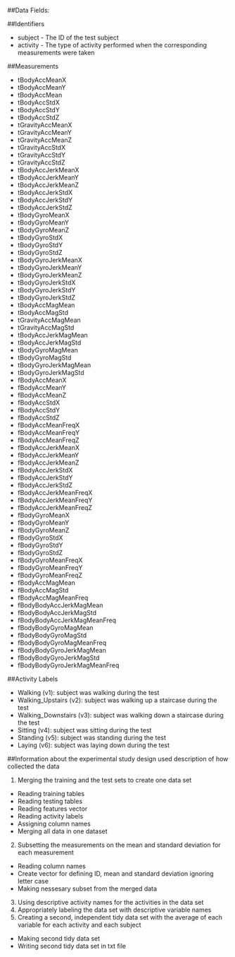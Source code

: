 ##Data Fields:

##Identifiers

* subject - The ID of the test subject
* activity - The type of activity performed when the corresponding measurements were taken

##Measurements
* tBodyAccMeanX
* tBodyAccMeanY
* tBodyAccMean
* tBodyAccStdX
* tBodyAccStdY
* tBodyAccStdZ
* tGravityAccMeanX
* tGravityAccMeanY
* tGravityAccMeanZ
* tGravityAccStdX
* tGravityAccStdY
* tGravityAccStdZ
* tBodyAccJerkMeanX
* tBodyAccJerkMeanY
* tBodyAccJerkMeanZ
* tBodyAccJerkStdX
* tBodyAccJerkStdY
* tBodyAccJerkStdZ
* tBodyGyroMeanX
* tBodyGyroMeanY
* tBodyGyroMeanZ
* tBodyGyroStdX
* tBodyGyroStdY
* tBodyGyroStdZ
* tBodyGyroJerkMeanX
* tBodyGyroJerkMeanY
* tBodyGyroJerkMeanZ
* tBodyGyroJerkStdX
* tBodyGyroJerkStdY
* tBodyGyroJerkStdZ
* tBodyAccMagMean
* tBodyAccMagStd
* tGravityAccMagMean
* tGravityAccMagStd
* tBodyAccJerkMagMean
* tBodyAccJerkMagStd
* tBodyGyroMagMean
* tBodyGyroMagStd
* tBodyGyroJerkMagMean
* tBodyGyroJerkMagStd
* fBodyAccMeanX
* fBodyAccMeanY
* fBodyAccMeanZ
* fBodyAccStdX
* fBodyAccStdY
* fBodyAccStdZ
* fBodyAccMeanFreqX
* fBodyAccMeanFreqY
* fBodyAccMeanFreqZ
* fBodyAccJerkMeanX
* fBodyAccJerkMeanY
* fBodyAccJerkMeanZ
* fBodyAccJerkStdX
* fBodyAccJerkStdY
* fBodyAccJerkStdZ
* fBodyAccJerkMeanFreqX
* fBodyAccJerkMeanFreqY
* fBodyAccJerkMeanFreqZ
* fBodyGyroMeanX
* fBodyGyroMeanY
* fBodyGyroMeanZ
* fBodyGyroStdX
* fBodyGyroStdY
* fBodyGyroStdZ
* fBodyGyroMeanFreqX
* fBodyGyroMeanFreqY
* fBodyGyroMeanFreqZ
* fBodyAccMagMean
* fBodyAccMagStd
* fBodyAccMagMeanFreq
* fBodyBodyAccJerkMagMean
* fBodyBodyAccJerkMagStd
* fBodyBodyAccJerkMagMeanFreq
* fBodyBodyGyroMagMean
* fBodyBodyGyroMagStd
* fBodyBodyGyroMagMeanFreq
* fBodyBodyGyroJerkMagMean
* fBodyBodyGyroJerkMagStd
* fBodyBodyGyroJerkMagMeanFreq

##Activity Labels
* Walking (v1): subject was walking during the test
* Walking_Upstairs (v2): subject was walking up a staircase during the test
* Walking_Downstairs (v3): subject was walking down a staircase during the test
* Sitting (v4): subject was sitting during the test
* Standing (v5): subject was standing during the test
* Laying (v6): subject was laying down during the test

##Information about the experimental study design used
description of how collected the data

1. Merging the training and the test sets to create one data set
* Reading training tables
* Reading testing tables
* Reading features vector
* Reading activity labels
* Assigning column names
* Merging all data in one dataset
2. Subsetting the measurements on the mean and standard deviation for each measurement
* Reading column names
* Create vector for defining ID, mean and standard deviation ignoring letter case
* Making nessesary subset from the merged data
3. Using descriptive activity names for the activities in the data set
4. Appropriately labeling the data set with descriptive variable names
5. Creating a second, independent tidy data set with the average of each variable for each activity and each subject
* Making second tidy data set
* Writing second tidy data set in txt file
